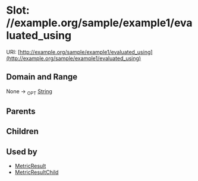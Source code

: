 
# Slot: //example.org/sample/example1/evaluated_using




URI: [http://example.org/sample/example1/evaluated_using](http://example.org/sample/example1/evaluated_using)


## Domain and Range

None ->  <sub>OPT</sub>
 [String](types/String.md)

## Parents


## Children


## Used by

 * [MetricResult](MetricResult.md)
 * [MetricResultChild](MetricResultChild.md)
